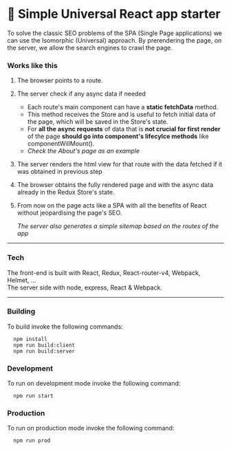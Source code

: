 # 🚀 Simple Universal React app starter
To solve the classic SEO problems of the SPA (Single Page applications) we can use the Isomorphic (Universal) approach.
By prerendering the page, on the server, we allow the search engines to crawl the page.

### Works like this
1. The browser points to a route.
2. The server check if any async data if needed
   - Each route's main component can have a **static fetchData** method.  
   - This method receives the Store and is useful to fetch initial data of the page, which will be saved in the Store's state.  
   - For **all the async requests** of data that is **not crucial for first render** of the page **should go into component's lifecylce methods** like componentWillMount().  
   - *Check the About's page as an example*
3. The server renders the html view for that route with the data fetched if it was obtained in previous step
4. The browser obtains the fully rendered page and with the async data already in the Redux Store's state.
5. From now on the page acts like a SPA with all the benefits of React without jeopardising the page's SEO.  


   *The server also generates a simple sitemap based on the routes of the app*  


___



### Tech
The front-end is built with React, Redux, React-router-v4, Webpack, Helmet, ...  
The server side with node, express, React & Webpack.


___




### Building
To build invoke the following commands:

```
  npm install
  npm run build:client
  npm run build:server
```

### Development
To run on development mode invoke the following command:

```
  npm run start
```

### Production
To run on production mode invoke the following command:

```
  npm run prod
```
